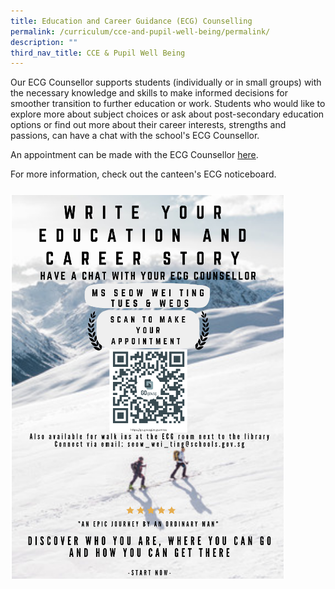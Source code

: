 ```yaml
---
title: Education and Career Guidance (ECG) Counselling
permalink: /curriculum/cce-and-pupil-well-being/permalink/
description: ""
third_nav_title: CCE & Pupil Well Being
---
```

Our ECG Counsellor supports students (individually or in small groups) with the necessary knowledge and skills to make informed decisions for smoother transition to further education or work. Students who would like to explore more about subject choices or ask about post-secondary education options or find out more about their career interests, strengths and passions, can have a chat with the school's ECG Counsellor.

An appointment can be made with the ECG Counsellor [here](https://go.gov.sg/ecgcamkss).

For more information, check out the canteen's ECG noticeboard.

<h5 style="color:black" align="center">
</h5>

![Sec 1 2023](images/ecgc_publicity%20poster.png)

